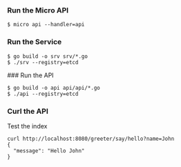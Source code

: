 ### Run the Micro API

```
$ micro api --handler=api
```

### Run the Service

```
$ go build -o srv srv/*.go
$ ./srv --registry=etcd
```

### Run the API

```
$ go build -o api api/api/*.go
$ ./api --registry=etcd
```

### Curl the API

Test the index
```
curl http://localhost:8080/greeter/say/hello?name=John
{
  "message": "Hello John"
}
```

